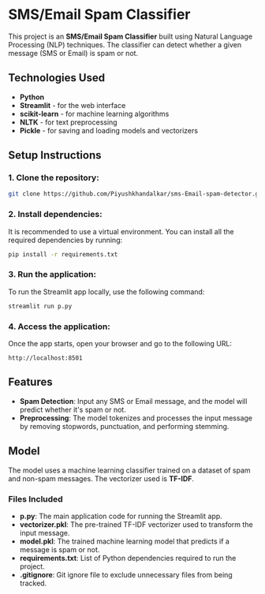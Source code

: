 
# SMS/Email Spam Classifier

This project is an **SMS/Email Spam Classifier** built using Natural Language Processing (NLP) techniques. The classifier can detect whether a given message (SMS or Email) is spam or not.

## Technologies Used

- **Python**
- **Streamlit** - for the web interface
- **scikit-learn** - for machine learning algorithms
- **NLTK** - for text preprocessing
- **Pickle** - for saving and loading models and vectorizers

## Setup Instructions

### 1. Clone the repository:

```bash
git clone https://github.com/Piyushkhandalkar/sms-Email-spam-detector.git
```

### 2. Install dependencies:

It is recommended to use a virtual environment. You can install all the required dependencies by running:

```bash
pip install -r requirements.txt
```

### 3. Run the application:

To run the Streamlit app locally, use the following command:

```bash
streamlit run p.py
```

### 4. Access the application:

Once the app starts, open your browser and go to the following URL:

```
http://localhost:8501
```

## Features

- **Spam Detection**: Input any SMS or Email message, and the model will predict whether it's spam or not.
- **Preprocessing**: The model tokenizes and processes the input message by removing stopwords, punctuation, and performing stemming.

## Model

The model uses a machine learning classifier trained on a dataset of spam and non-spam messages. The vectorizer used is **TF-IDF**.

### Files Included

- **p.py**: The main application code for running the Streamlit app.
- **vectorizer.pkl**: The pre-trained TF-IDF vectorizer used to transform the input message.
- **model.pkl**: The trained machine learning model that predicts if a message is spam or not.
- **requirements.txt**: List of Python dependencies required to run the project.
- **.gitignore**: Git ignore file to exclude unnecessary files from being tracked.
